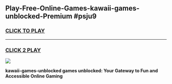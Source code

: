 
## Play-Free-Online-Games-kawaii-games-unblocked-Premium #psju9
<h3>
<a href="https://premium.freeplayer.one?title=kawaii-games-unblocked&ref=8M">CLICK TO PLAY</a></h3>
<hr>

<h3>
<a href="https://premium.freeplayer.one?title=kawaii-games-unblocked&ref=8M">CLICK 2 PLAY</a>
  
</h3>

<a href="https://premium.freeplayer.one?title=kawaii-games-unblocked&ref=8M"><img src="https://clearcache.store/games.png"></a>


**kawaii-games-unblocked games unblocked: Your Gateway to Fun and Accessible Online Gaming**
